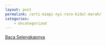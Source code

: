 ```yaml
---
layout: post
permalink: /arti-mimpi-nyi-roro-kidul-marah/
categories:
    - Uncategorized
---
```


[Baca Selengkapnya](/08)